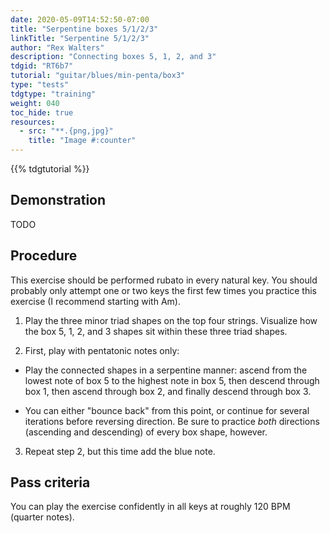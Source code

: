 ```yaml
---
date: 2020-05-09T14:52:50-07:00
title: "Serpentine boxes 5/1/2/3"
linkTitle: "Serpentine 5/1/2/3"
author: "Rex Walters"
description: "Connecting boxes 5, 1, 2, and 3"
tdgid: "RT6b7"
tutorial: "guitar/blues/min-penta/box3"
type: "tests"
tdgtype: "training"
weight: 040
toc_hide: true
resources:
  - src: "**.{png,jpg}"
    title: "Image #:counter"
---
```


{{% tdgtutorial %}}

## Demonstration

TODO

## Procedure

This exercise should be performed rubato in every natural key. You should
probably only attempt one or two keys the first few times you practice this
exercise (I recommend starting with Am).

1. Play the three minor triad shapes on the top four strings. Visualize how the
   box 5, 1, 2, and 3 shapes sit within these three triad shapes.

2. First, play with pentatonic notes only:

  * Play the connected shapes in a serpentine manner: ascend from the lowest
    note of box 5 to the highest note in box 5, then descend through box 1, then
    ascend through box 2, and finally descend through box 3. 
   
   * You can either "bounce back" from this point, or continue for several
     iterations before reversing direction. Be sure to practice _both_
     directions (ascending and descending) of every box shape, however.

3. Repeat step 2, but this time add the blue note.

## Pass criteria

You can play the exercise confidently in all keys at roughly 120 BPM (quarter notes).

